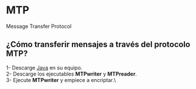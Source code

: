 # MTP
Message Transfer Protocol
## ¿Cómo transferir mensajes a través del protocolo MTP?
1- Descarge [Java](https://www.java.com/en/download/) en su equipo.\
2- Descarge los ejecutables __MTPwriter__ y __MTPreader__.\
3- Ejecute __MTPwriter__ y empiece a encriptar.\
